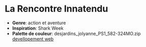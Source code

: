 # La Rencontre Innatendu

- **Genre**: action et aventure
- **Inspiration**: Shark Week
- **Palette de couleur**:
desjardins_jolyanne_PS1_582-324MO.zip
[devellopement web](desjardins_jolyanne_PS1_582-324MO.zip)
